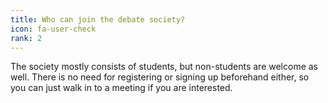```yaml
---
title: Who can join the debate society?
icon: fa-user-check
rank: 2
---
```


The society mostly consists of students, but non-students are welcome as well. There is no need for registering or signing up beforehand either, so you can just walk in to a meeting if you are interested.

